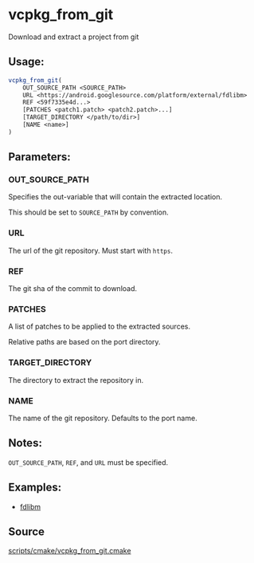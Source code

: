 # vcpkg_from_git

Download and extract a project from git

## Usage:
```cmake
vcpkg_from_git(
    OUT_SOURCE_PATH <SOURCE_PATH>
    URL <https://android.googlesource.com/platform/external/fdlibm>
    REF <59f7335e4d...>
    [PATCHES <patch1.patch> <patch2.patch>...]
    [TARGET_DIRECTORY </path/to/dir>]
    [NAME <name>]
)
```

## Parameters:
### OUT_SOURCE_PATH
Specifies the out-variable that will contain the extracted location.

This should be set to `SOURCE_PATH` by convention.

### URL
The url of the git repository.  Must start with `https`.

### REF
The git sha of the commit to download.

### PATCHES
A list of patches to be applied to the extracted sources.

Relative paths are based on the port directory.

### TARGET_DIRECTORY
The directory to extract the repository in.

### NAME
The name of the git repository. Defaults to the port name.

## Notes:
`OUT_SOURCE_PATH`, `REF`, and `URL` must be specified.

## Examples:

* [fdlibm](https://github.com/Microsoft/vcpkg/blob/master/ports/fdlibm/portfile.cmake)

## Source
[scripts/cmake/vcpkg_from_git.cmake](https://github.com/Microsoft/vcpkg/blob/master/scripts/cmake/vcpkg_from_git.cmake)
